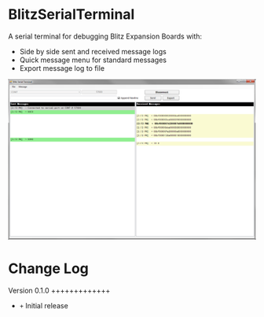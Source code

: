BlitzSerialTerminal
===================

A serial terminal for debugging Blitz Expansion Boards with: 

 - Side by side sent and received message logs
 - Quick message menu for standard messages
 - Export message log to file

![Blitz Serial Terminal Screenshot](/screenshot.png "Blitz Serial Terminal Screenshot")

Change Log
==========

Version 0.1.0
+++++++++++++

 - `+` Initial release
